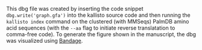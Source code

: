 This dbg file was created by inserting the code snippet `dbg.write('graph.gfa')` into the kallisto source code and then running the `kallisto index` command on the clustered (with MMSeqs) PalmDB amino acid sequences (with the `--aa` flag to initiate reverse translatation to comma-free code). To generate the figure shown in the manuscript, the dbg was visualized using [Bandage](https://rrwick.github.io/Bandage/). 
